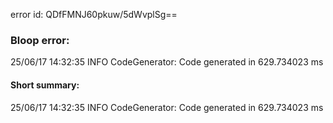error id: QDfFMNJ60pkuw/5dWvplSg==
### Bloop error:

25/06/17 14:32:35 INFO CodeGenerator: Code generated in 629.734023 ms
#### Short summary: 

25/06/17 14:32:35 INFO CodeGenerator: Code generated in 629.734023 ms